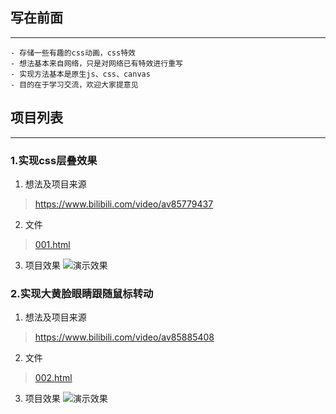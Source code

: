 ## 写在前面
---
    - 存储一些有趣的css动画，css特效
    - 想法基本来自网络，只是对网络已有特效进行重写
    - 实现方法基本是原生js、css、canvas
    - 目的在于学习交流，欢迎大家提意见
## 项目列表
---
### 1.实现css层叠效果
1. 想法及项目来源

> https://www.bilibili.com/video/av85779437

2. 文件

> [001.html](https://github.com/chenxu2656/css-project/blob/master/001.html)

3. 项目效果
![演示效果](http://image.qianduan.ltd/001.gif)

### 2.实现大黄脸眼睛跟随鼠标转动
1. 想法及项目来源
> https://www.bilibili.com/video/av85885408

2. 文件

> [002.html](https://github.com/chenxu2656/css-project/blob/master/002.html)

3. 项目效果
![演示效果](http://image.qianduan.ltd/002.gif)
